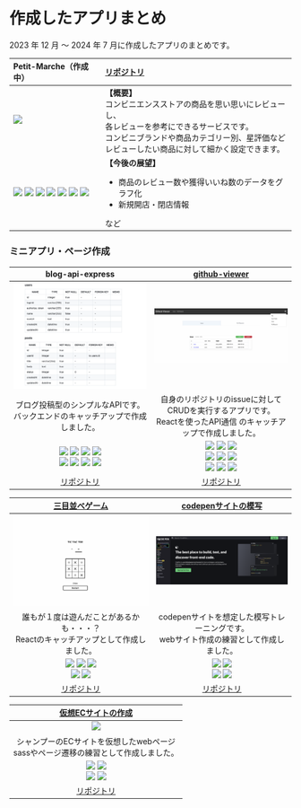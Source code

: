 # 作成したアプリまとめ

2023 年 12 月 ～ 2024 年 7 月に作成したアプリのまとめです。

| Petit-Marche（作成中） | <a href="https://github.com/tatsuya1981/Petit-Marche" target="_blank" >リポジトリ</a> |
| :-- | :-- |
| <img src="./img/petitmarche.png" width="450px" /> | **【概要】** <br />コンビニエンスストアの商品を思い思いにレビューし、<br/>各レビューを参考にできるサービスです。<br/>コンビニブランドや商品カテゴリー別、星評価など<br/>レビューしたい商品に対して細かく設定できます。<br/> |
| <img src="https://img.shields.io/badge/-Docker-1488C6.svg?logo=docker&style=plastic"> <img src="https://img.shields.io/badge/-Vercel-000000.svg?logo=vercel&style=plastic"> <img src="https://img.shields.io/badge/-Next.js%2014-000000.svg?logo=next.js&style=plastic"> <img src="https://img.shields.io/badge/-Typescript-007ACC.svg?logo=typescript&style=plastic"> <img src="https://img.shields.io/badge/-Sass-CC6699.svg?logo=sass&style=plastic"> <img src="https://img.shields.io/badge/-Eslint-4B32C3.svg?logo=eslint&style=plastic"> <img src="https://img.shields.io/badge/-Prettier-F7B93E.svg?logo=prettier&style=plastic"> <br/> | **【今後の展望】** <br /><ul><li>商品のレビュー数や獲得いいね数のデータをグラフ化</li><li>新規開店・閉店情報</li></ul>など |

### ミニアプリ・ページ作成

| blog-api-express | <a href="https://github-viewer-2024.netlify.app" target="_blank" >github-viewer</a> |
| :--: | :--: |
| <img src="./img/blogapi.png" width="500px" /> | <img src="./img/githubviewer.png" width="500px" /> |
| ブログ投稿型のシンプルなAPIです。<br/>バックエンドのキャッチアップで作成しました。<br/> | 自身のリポジトリのissueに対して<br/>CRUDを実行するアプリです。<br />Reactを使ったAPI通信 のキャッチアップで作成しました。<br/>|
| <img src="https://img.shields.io/badge/-Docker-1488C6.svg?logo=docker&style=plastic"> <img src="https://img.shields.io/badge/-Typescript-007ACC.svg?logo=typescript&style=plastic"> <img src="https://img.shields.io/badge/-Node.js-339933.svg?logo=node.js&style=plastic"> <img src="https://img.shields.io/badge/-Express-063A54.svg?logo=Express&style=plastic"> <br/> <img src="https://img.shields.io/badge/-Mysql-4479A1.svg?logo=mysql&style=plastic"> <img src="https://img.shields.io/badge/-Sequerize-89C967.svg?logo=&style=plastic"> <img src="https://img.shields.io/badge/-Eslint-4B32C3.svg?logo=eslint&style=plastic"> <img src="https://img.shields.io/badge/-Prettier-F7B93E.svg?logo=prettier&style=plastic"> | <img src="https://img.shields.io/badge/-React-61DAFB.svg?logo=react&style=plastic"> <img src="https://img.shields.io/badge/-React%20Router-61DAFB.svg?logo=react&style=plastic"> <img src="https://img.shields.io/badge/-Redux-764ABC.svg?logo=redux&style=plastic"> <br/> <img src="https://img.shields.io/badge/-Atomic%20Design-66595C.svg?logo=atom&style=plastic"> <img src="https://img.shields.io/badge/-axios-EE0000.svg?logo=&style=plastic"> <img src="https://img.shields.io/badge/-Netlify-00C7B7.svg?logo=netlify&style=plastic"> <br/> <img src="https://img.shields.io/badge/-styled%20components-FFCE0A.svg?logo=&style=plastic"> <img src="https://img.shields.io/badge/-Eslint-4B32C3.svg?logo=eslint&style=plastic"> <img src="https://img.shields.io/badge/-Prettier-F7B93E.svg?logo=prettier&style=plastic"> |
| <a href="https://github.com/tatsuya1981/blog-api-express" target="_blank">リポジトリ</a>| <a href="https://github.com/tatsuya1981/github-viewer" target="_blank">リポジトリ</a>|

| <a href="https://tatsuya1981.github.io/react-tic-tac-toe/" target="_blank">三目並べゲーム</a> | <a href="https://tatsuya1981.github.io/ws-0100-codepen-copy/" target="_blank">codepenサイトの模写</a> |
| :--: | :--: |
| <img src="./img/game.png" width="500px" />  | <img src="./img/codepen.png" width="500px" /> |
| 誰もが１度は遊んだことがあるかも・・・？<br/>Reactのキャッチアップとして作成しました。<br/> | codepenサイトを想定した模写トレーニングです。<br/>webサイト作成の練習として作成しました。<br/>|
| <img src="https://img.shields.io/badge/-React-61DAFB.svg?logo=react&style=plastic"> <img src="https://img.shields.io/badge/-styled%20components-FFCE0A.svg?logo=&style=plastic"> <img src="https://img.shields.io/badge/-Github%20pages-181717.svg?logo=github&style=plastic"> <br/> <img src="https://img.shields.io/badge/-Prettier-F7B93E.svg?logo=prettier&style=plastic"> <img src="https://img.shields.io/badge/-Html5-E34F26.svg?logo=html5&style=plastic"> |<img src="https://img.shields.io/badge/-Github%20pages-181717.svg?logo=github&style=plastic"> <img src="https://img.shields.io/badge/-Sass-CC6699.svg?logo=sass&style=plastic"> <br/> <img src="https://img.shields.io/badge/-Prettier-F7B93E.svg?logo=prettier&style=plastic"> <img src="https://img.shields.io/badge/-Html5-E34F26.svg?logo=html5&style=plastic"> |
| <a href="https://github.com/tatsuya1981/react-tic-tac-toe" target="_blank">リポジトリ</a>| <a href="https://github.com/tatsuya1981/ws-0100-codepen-copy" target="_blank">リポジトリ</a>|

| <a href="https://tatsuya1981.github.io/EC_site_shampoo/" target="_blank">仮想ECサイトの作成</a> | 
| :--: | 
| <img src="./img/shampooEC.png" width="500px" /> |
| シャンプーのECサイトを仮想したwebページ<br/>sassやページ遷移の練習として作成しました。<br/>|
| <img src="https://img.shields.io/badge/-Github%20pages-181717.svg?logo=github&style=plastic"> <img src="https://img.shields.io/badge/-Sass-CC6699.svg?logo=sass&style=plastic"> <br/> <img src="https://img.shields.io/badge/-Prettier-F7B93E.svg?logo=prettier&style=plastic"> <img src="https://img.shields.io/badge/-Html5-E34F26.svg?logo=html5&style=plastic">| 
| <a href="https://github.com/tatsuya1981/EC_site_shampoo" target="_blank">リポジトリ</a> | 
